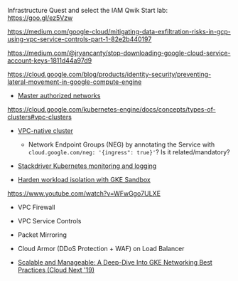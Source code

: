 Infrastructure Quest and select the IAM Qwik Start lab: https://goo.gl/ez5Vzw

https://medium.com/google-cloud/mitigating-data-exfiltration-risks-in-gcp-using-vpc-service-controls-part-1-82e2b440197

https://medium.com/@jryancanty/stop-downloading-google-cloud-service-account-keys-1811d44a97d9

https://cloud.google.com/blog/products/identity-security/preventing-lateral-movement-in-google-compute-engine

- [Master authorized networks]()

https://cloud.google.com/kubernetes-engine/docs/concepts/types-of-clusters#vpc-clusters
- [VPC-native cluster](https://cloud.google.com/kubernetes-engine/docs/how-to/alias-ips)
    - Network Endpoint Groups (NEG) by annotating the Service with `cloud.google.com/neg: '{ingress": true}'`? Is it related/mandatory?

- [Stackdriver Kubernetes monitoring and logging]()

- [Harden workload isolation with GKE Sandbox](https://cloud.google.com/kubernetes-engine/docs/how-to/sandbox-pods)

https://www.youtube.com/watch?v=WFwGgo7ULXE
- VPC Firewall
- VPC Service Controls
- Packet Mirroring
- Cloud Armor (DDoS Protection + WAF) on Load Balancer

- [Scalable and Manageable: A Deep-Dive Into GKE Networking Best Practices (Cloud Next '19)](https://www.youtube.com/watch?v=fI-5LkBDap8)
